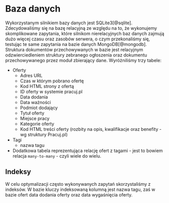 # Baza danych

Wykorzystanym silnikiem bazy danych jest SQLite3[@sqlite]. Zdecydowaliśmy się na
bazę relacyjną ze względu na to, że wykonujemy skomplikowane zapytania,
które silnikom nierelacyjnych baz danych zajmują dużo więcej czasu oraz zasobów
serwera, o czym przekonaliśmy się, testując te same zapytania na bazie danych
MongoDB[@mongodb].
Struktura dokumentów przechowywanych w bazie jest relacyjnym odzwierciedleniem
struktury zebranego ogłoszenia oraz dokumentu przechowywanego przez moduł
zbierający dane. Wyróżniliśmy trzy tabele:

+ Oferty
    + Adres URL
    + Czas w którym pobrano ofertę
    + Kod HTML strony z ofertą
    + ID oferty w systemie pracuj.pl
    + Data dodania
    + Data ważności
    + Podmiot dodający
    + Tytuł oferty
    + Miejsce pracy
    + Kategorie oferty
    + Kod HTML treści oferty (rozbity na opis, kwalifikacje oraz benefity - wg
      struktury Pracuj.pl)
+ Tagi
    + nazwa tagu
+ Dodatkowa tabela reprezentująca relację ofert z tagami - jest to bowiem
relacja `many-to-many` - czyli wiele do wielu.


## Indeksy

W celu optymalizacji często wykonywanych zapytań skorzystaliśmy z indeksów.
W bazie kluczy indeksowaną kolumną jest nazwa tagu, zaś w bazie ofert
data dodania oferty oraz data wygaśnięcia oferty.

